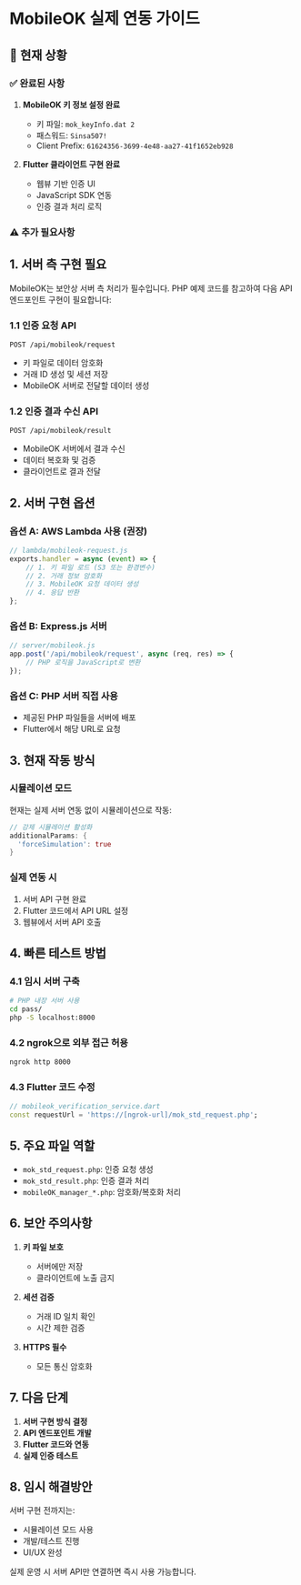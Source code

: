 # MobileOK 실제 연동 가이드

## 🎯 현재 상황

### ✅ 완료된 사항
1. **MobileOK 키 정보 설정 완료**
   - 키 파일: `mok_keyInfo.dat 2` 
   - 패스워드: `Sinsa507!`
   - Client Prefix: `61624356-3699-4e48-aa27-41f1652eb928`

2. **Flutter 클라이언트 구현 완료**
   - 웹뷰 기반 인증 UI
   - JavaScript SDK 연동
   - 인증 결과 처리 로직

### ⚠️ 추가 필요사항

## 1. 서버 측 구현 필요

MobileOK는 보안상 서버 측 처리가 필수입니다. PHP 예제 코드를 참고하여 다음 API 엔드포인트 구현이 필요합니다:

### 1.1 인증 요청 API
```
POST /api/mobileok/request
```
- 키 파일로 데이터 암호화
- 거래 ID 생성 및 세션 저장
- MobileOK 서버로 전달할 데이터 생성

### 1.2 인증 결과 수신 API  
```
POST /api/mobileok/result
```
- MobileOK 서버에서 결과 수신
- 데이터 복호화 및 검증
- 클라이언트로 결과 전달

## 2. 서버 구현 옵션

### 옵션 A: AWS Lambda 사용 (권장)
```javascript
// lambda/mobileok-request.js
exports.handler = async (event) => {
    // 1. 키 파일 로드 (S3 또는 환경변수)
    // 2. 거래 정보 암호화
    // 3. MobileOK 요청 데이터 생성
    // 4. 응답 반환
};
```

### 옵션 B: Express.js 서버
```javascript
// server/mobileok.js
app.post('/api/mobileok/request', async (req, res) => {
    // PHP 로직을 JavaScript로 변환
});
```

### 옵션 C: PHP 서버 직접 사용
- 제공된 PHP 파일들을 서버에 배포
- Flutter에서 해당 URL로 요청

## 3. 현재 작동 방식

### 시뮬레이션 모드
현재는 실제 서버 연동 없이 시뮬레이션으로 작동:
```dart
// 강제 시뮬레이션 활성화
additionalParams: {
  'forceSimulation': true
}
```

### 실제 연동 시
1. 서버 API 구현 완료
2. Flutter 코드에서 API URL 설정
3. 웹뷰에서 서버 API 호출

## 4. 빠른 테스트 방법

### 4.1 임시 서버 구축
```bash
# PHP 내장 서버 사용
cd pass/
php -S localhost:8000
```

### 4.2 ngrok으로 외부 접근 허용
```bash
ngrok http 8000
```

### 4.3 Flutter 코드 수정
```dart
// mobileok_verification_service.dart
const requestUrl = 'https://[ngrok-url]/mok_std_request.php';
```

## 5. 주요 파일 역할

- `mok_std_request.php`: 인증 요청 생성
- `mok_std_result.php`: 인증 결과 처리
- `mobileOK_manager_*.php`: 암호화/복호화 처리

## 6. 보안 주의사항

1. **키 파일 보호**
   - 서버에만 저장
   - 클라이언트에 노출 금지

2. **세션 검증**
   - 거래 ID 일치 확인
   - 시간 제한 검증

3. **HTTPS 필수**
   - 모든 통신 암호화

## 7. 다음 단계

1. **서버 구현 방식 결정**
2. **API 엔드포인트 개발**
3. **Flutter 코드와 연동**
4. **실제 인증 테스트**

## 8. 임시 해결방안

서버 구현 전까지는:
- 시뮬레이션 모드 사용
- 개발/테스트 진행
- UI/UX 완성

실제 운영 시 서버 API만 연결하면 즉시 사용 가능합니다.